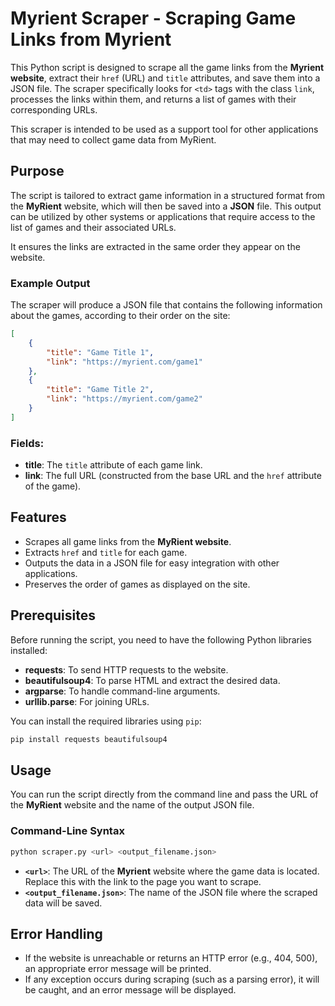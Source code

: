 # Myrient Scraper - Scraping Game Links from Myrient

This Python script is designed to scrape all the game links from the **Myrient website**, extract their `href` (URL) and `title` attributes, and save them into a JSON file. The scraper specifically looks for `<td>` tags with the class `link`, processes the links within them, and returns a list of games with their corresponding URLs.

This scraper is intended to be used as a support tool for other applications that may need to collect game data from MyRient.

## Purpose

The script is tailored to extract game information in a structured format from the **MyRient** website, which will then be saved into a **JSON** file. This output can be utilized by other systems or applications that require access to the list of games and their associated URLs. 

It ensures the links are extracted in the same order they appear on the website.

### Example Output

The scraper will produce a JSON file that contains the following information about the games, according to their order on the site:

```json
[
    {
        "title": "Game Title 1",
        "link": "https://myrient.com/game1"
    },
    {
        "title": "Game Title 2",
        "link": "https://myrient.com/game2"
    }
]
```

### Fields:
- **title**: The `title` attribute of each game link.
- **link**: The full URL (constructed from the base URL and the `href` attribute of the game).

## Features

- Scrapes all game links from the **MyRient website**.
- Extracts `href` and `title` for each game.
- Outputs the data in a JSON file for easy integration with other applications.
- Preserves the order of games as displayed on the site.

## Prerequisites

Before running the script, you need to have the following Python libraries installed:

- **requests**: To send HTTP requests to the website.
- **beautifulsoup4**: To parse HTML and extract the desired data.
- **argparse**: To handle command-line arguments.
- **urllib.parse**: For joining URLs.

You can install the required libraries using `pip`:

```bash
pip install requests beautifulsoup4
```

## Usage

You can run the script directly from the command line and pass the URL of the **MyRient** website and the name of the output JSON file.

### Command-Line Syntax

```bash
python scraper.py <url> <output_filename.json>
```

- **`<url>`**: The URL of the **Myrient** website where the game data is located. Replace this with the link to the page you want to scrape.
- **`<output_filename.json>`**: The name of the JSON file where the scraped data will be saved.

## Error Handling

- If the website is unreachable or returns an HTTP error (e.g., 404, 500), an appropriate error message will be printed.
- If any exception occurs during scraping (such as a parsing error), it will be caught, and an error message will be displayed.

